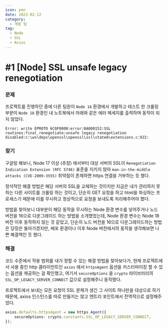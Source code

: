 ```yaml
---
icon: pen
date: 2023-02-12
category:
  - 개발 팁
tag:
  - Node
  - SSL
  - Axios
---
```


# #1 [Node] SSL unsafe legacy renegotiation

### 문제

프로젝트를 진행하던 중에 다른 팀원이 `Node 16` 환경에서 개발하고 테스트 한 크롤링 부분이 `Node 18` 환경인 내 노트북에서 아래와 같은 에러 메세지를 출력하며 동작이 되지 않았다.

<!-- more -->

```
Error: write EPROTO 6C0F0000:error:0A000152:SSL routines:final_renegotiate:unsafe legacy renegotiation disabled:c:\ws\deps\openssl\openssl\ssl\statem\extensions.c:922:
```

### 찾기

구글링 해보니, Node 17 이상 (추정) 에서부터 대상 서버의 SSL이 `Renegotiation Indication Extension (RFC 5746)` 표준을 지키지 않아 `man-in-the-middle attacks (CVE-2009-3555)` 취약점이 존재하면 https 연결을 거부하는 듯 했다.

정석적인 해결 방법은 해당 서버의 SSL을 교체하는 것이지만 지금은 내가 관리하지 못하는 다른 사이트를 크롤링 하는 것이고, 단순히 GET 요청을 하고 html을 파싱하는 프로세스기 때문에 이를 무시하고 정상적으로 요청을 보내도록 처리해주어야 했다.

방법을 찾아보니 대부분이 해당 동작을 무시하는 Node 환경 변수를 넣어주거나 노드 버전을 16으로 다운그레이드 하는 방법을 소개했었는데, Node 환경 변수는 Node 18 버전 이후 동작하지 않는 것 같았고, 단순히 노드 버전을 16으로 다운그레이드하는 방법은 당장은 돌아가겠지만, 배포 환경이나 이후 Node 버전에서의 동작을 생각해보면 나쁜 해결책인 듯 했다.

### 해결

코드 수준에서 작용 범위를 내가 정할 수 있는 해결 방법을 찾아보다가, 현재 프로젝트에서 사용 중인 http 클라이언트인 `axios` 에서 `httpsAgent` 옵션을 커스터마이징 할 수 있는 옵션을 제공하는 걸 확인했고, 여기서 `secureOptions` 을 `crypto` 라이브러리의 `SSL_OP_LEGACY_SERVER_CONNECT` 값으로 설정해주니 동작했다.

프로젝트에서 보내는 모든 요청이 SSL 문제가 생긴 그 사이트 하나만을 대상으로 하기 때문에, axios 인스턴스를 따로 만들지는 않고 엔트리 포인트에서 전역적으로 설정해주었다.

``` ts
axios.defaults.httpsAgent = new https.Agent({
    secureOptions: crypto.constants.SSL_OP_LEGACY_SERVER_CONNECT,
});
```
